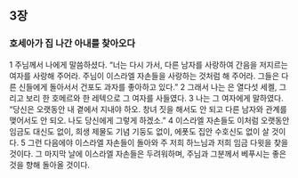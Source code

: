 ## 3장
### 호세아가 집 나간 아내를 찾아오다
1 주님께서 나에게 말씀하셨다. “너는 다시 가서, 다른 남자를 사랑하여 간음을 저지르는 여자를 사랑해 주어라. 주님이 이스라엘 자손들을 사랑하는 것처럼 해 주어라. 그들은 다른 신들에게 돌아서서 건포도 과자를 좋아하고 있다.”
2 그래서 나는 은 열다섯 세켈, 그리고 보리 한 호메르와 한 레텍으로 그 여자를 사들였다.
3 나는 그 여자에게 말하였다. “당신은 오랫동안 내 곁에서 지내야 하오. 창녀 짓을 해서도 안 되고 다른 남자와 관계를 맺어서도 안 되오. 나도 당신에게 그렇게 하겠소.”
4 이스라엘 자손들도 이처럼 오랫동안 임금도 대신도 없이, 희생 제물도 기념 기둥도 없이, 에폿도 집안 수호신도 없이 살 것이다.
5 그런 다음에야 이스라엘 자손들이 돌아와 주 저희 하느님과 저희 임금 다윗을 찾을 것이다. 그 마지막 날에 이스라엘 자손들은 두려워하며, 주님과 그분께서 베푸시는 좋은 것을 향해 돌아올 것이다.
